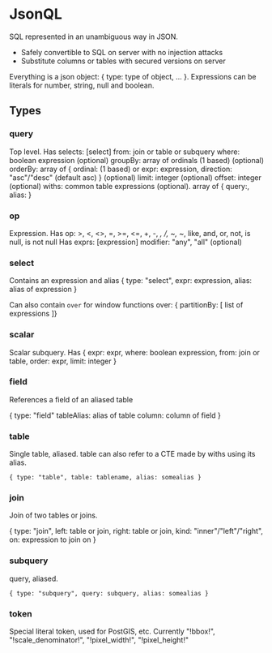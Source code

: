 # JsonQL

SQL represented in an unambiguous way in JSON.

* Safely convertible to SQL on server with no injection attacks
* Substitute columns or tables with secured versions on server

Everything is a json object: { type: type of object, ... }. Expressions can be literals for number, string, null and boolean.

## Types

### query

Top level. Has
 selects: [select]
 from: join or table or subquery
 where: boolean expression (optional)
 groupBy: array of ordinals (1 based) (optional)
 orderBy: array of { ordinal: (1 based) or expr: expression, direction: "asc"/"desc" (default asc) } (optional)
 limit: integer (optional)
 offset: integer (optional)
 withs: common table expressions (optional). array of { query:, alias: }

### op

Expression. Has op: >, <, <>, =, >=, <=, +, -, *, /, ~, ~*, like, and, or, not, is null, is not null
Has 
 exprs: [expression]
 modifier: "any", "all" (optional)

### select

Contains an expression and alias
{ type: "select", expr: expression, alias: alias of expression }

Can also contain `over` for window functions
over: { partitionBy: [ list of expressions ]}

### scalar 

Scalar subquery. Has { expr: expr, where: boolean expression, from: join or table, order: expr, limit: integer }

### field

References a field of an aliased table

{ 
	type: "field"
	tableAlias: alias of table
	column: column of field
}

### table

Single table, aliased. table can also refer to a CTE made by withs using its alias.

`{ type: "table", table: tablename, alias: somealias }`

### join

Join of two tables or joins.

{ 
	type: "join", 
	left: table or join, 
	right: table or join, 
	kind: "inner"/"left"/"right", 
	on: expression to join on
}

### subquery

query, aliased.

`{ type: "subquery", query: subquery, alias: somealias }`

### token

Special literal token, used for PostGIS, etc.
Currently "!bbox!", "!scale_denominator!", "!pixel_width!", "!pixel_height!"